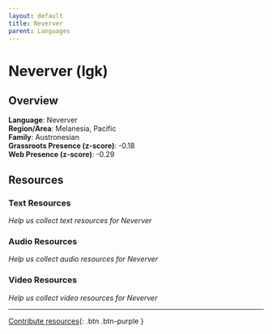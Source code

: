 ```yaml
---
layout: default
title: Neverver
parent: Languages
---
```


# Neverver (lgk)

## Overview

**Language**: Neverver  
**Region/Area**: Melanesia, Pacific  
**Family**: Austronesian  
**Grassroots Presence (z-score)**: -0.18  
**Web Presence (z-score)**: -0.29  

## Resources

### Text Resources
*Help us collect text resources for Neverver*

### Audio Resources
*Help us collect audio resources for Neverver*

### Video Resources
*Help us collect video resources for Neverver*

---

[Contribute resources](https://forms.office.com/e/1SfLJx3u1r){: .btn .btn-purple }
